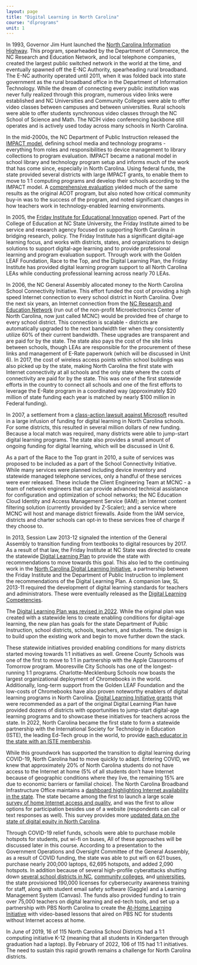 ```yaml
---
layout: page
title: "Digital Learning in North Carolina"
course: "dlprograms"
unit: 1
---
```

In 1993, Governor Jim Hunt launched the [North Carolina Information Highway][1]. This program, spearheaded by the Department of Commerce, the NC Research and Education Network, and local telephone companies, created the largest public switched network in the world at the time, and eventually spawned off the E-NC Authority, spearheading rural broadband. The E-NC authority operated until 2011, when it was folded back into state government as the rural broadband office in the Department of Information Technology. While the dream of connecting every public institution was never fully realized through this program, numerous video links were established and NC Universities and Community Colleges were able to offer video classes between campuses and between universities. Rural schools were able to offer students synchronous video classes through the NC School of Science and Math. The NCIH video conferencing backbone still operates and is actively used today across many schools in North Carolina.

In the mid-2000s, the NC Department of Public Instruction released the [IMPACT model][2], defining school media and technology programs - everything from roles and responsibilities to device management to library collections to program evaluation. IMPACT became a national model in school library and technology program setup and informs much of the work that has come since, especially in North Carolina. Using federal funds, the state provided several districts with large IMPACT grants, to enable them to move to 1:1 computing programs and develop their schools according to the IMPACT model. A [comprehensive evaluation][3] yielded much of the same results as the original ACOT program, but also noted how critical community buy-in was to the success of the program, and noted significant changes in how teachers work in technology-enabled learning environments.

In 2005, the [Friday Institute for Educational Innovation][4] opened.  Part of the College of Education at NC State University, the Friday Institute aimed to be service and research agency focused on supporting North Carolina in bridging research, policy. The Friday Institute has a significant digital-age learning focus, and works with districts, states, and organizations to design solutions to support digital-age learning and to provide professional learning and program evaluation support. Through work with the Golden LEAF Foundation, Race to the Top, and the Digital Learning Plan, the Friday Institute has provided digital learning program support to all North Carolina LEAs while conducting professional learning across nearly 70 LEAs.

In 2006, the NC General Assembly allocated money to the North Carolina School Connectivity Initiative. This effort funded the cost of providing a high speed Internet connection to every school district in North Carolina. Over the next six years, an Internet connection from the [NC Research and Education Network][5] (run out of the non-profit Microelectronics Center of North Carolina, now just called MCNC) would be provided free of charge to every school district. This connection is scalable - districts are automatically upgraded to the next bandwidth tier when they consistently utilize 60% of their current bandwidth. These upgrades are transparent and are paid for by the state. The state also pays the cost of the site links between schools, though LEAs are responsible for the procurement of these links and management of E-Rate paperwork (which will be discussed in Unit 6). In 2017, the cost of wireless access points within school buildings was also picked up by the state, making North Carolina the first state with Internet connectivity at all schools and the only state where the costs of connectivity are paid for by the state. This was one of the first statewide efforts in the country to connect all schools and one of the first efforts to leverage the E-Rate program in a coordinated way (approximately $20 million of state funding each year is matched by nearly $100 million in Federal funding).

In 2007, a settlement from a [class-action lawsuit against Microsoft][6] resulted in a large infusion of funding for digital learning in North Carolina schools. For some districts, this resulted in several million dollars of new funding. Because a local match was required, many districts were able to jump-start digital learning programs. The state also provides a small amount of ongoing funding for digital learning, which will be discussed in Unit 6.

As a part of the Race to the Top grant in 2010, a suite of services was proposed to be included as a part of the School Connectivity Initiative. While many services were planned including device inventory and statewide managed telephone services, only a handful of these services were ever released. These include the Client Engineering Team at MCNC - a team of network engineers that can provide advanced technical assistance for configuration and optimization of school networks; the NC Education Cloud Identity and Access Management Service (IAM); an Internet content filtering solution (currently provided by Z-Scaler); and a service where MCNC will host and manage district firewalls. Aside from the IAM service, districts and charter schools can opt-in to these services free of charge if they choose to.

In 2013, Session Law 2013-12 signaled the intention of the General Assembly to transition funding from textbooks to digital resources by 2017. As a result of that law, the Friday Institute at NC State was directed to create the statewide [Digital Learning Plan][7] to provide the state with recommendations to move towards this goal. This also led to the continuing work in the [North Carolina Digital Learning Initiative][8], a partnership between the Friday Institute and the Department of Public Instruction to implement the recommendations of the Digital Learning Plan. A companion law, SL 2013-11 required the development of digital learning standards for teachers and administrators. These were eventually released as the [Digital Learning Competencies][9].

The [Digital Learning Plan was revised in 2022](https://drive.google.com/file/d/1J0f9M11kY2O6f4u1CgNpGwaPGevUVU1W/view). While the original plan was created with a statewide lens to create enabling conditions for digital-age learning, the new plan has goals for the state Department of Public Instruction, school districts, schools, teachers, and students. The design is to build upon the existing work and begin to move further down the stack.

These statewide initiatives provided enabling conditions for many districts started moving towards 1:1 initiatives as well. Greene County Schools was one of the first to move to 1:1 in partnership with the Apple Classrooms of Tomorrow program. Mooresville City Schools has one of the longest-running 1:1 programs. Charlotte-Mecklenburg Schools now boasts the largest organizational deployment of Chromebooks in the world. Additionally, long-term support from the Golden LEAF Foundation and the low-costs of Chromebooks have also proven noteworthy enablers of digital learning programs in North Carolina. [Digital Learning Initiative grants](https://www.dpi.nc.gov/districts-schools/districts-schools-support/digital-teaching-and-learning/digital-learning-initiative/digital-learning-grants) that were recommended as a part of the original Digital Learning Plan have provided dozens of districts with opportunities to jump-start digital-age learning programs and to showcase these initiatives for teachers across the state. In 2022, North Carolina became the first state to form a statewide partnership with the International Society for Technology in Education (ISTE), the leading Ed-Tech group in the world, to provide [each educator in the state with an ISTE membership](https://www.dpi.nc.gov/districts-schools/districts-schools-support/digital-teaching-and-learning/digital-learning-initiative/iste-partnership).

While this groundwork has supported the transition to digital learning during COVID-19, North Carolina had to move quickly to adapt. Entering COVID, we knew that approximately 20% of North Carolina students do not have access to the Internet at home (5% of all students don’t have Internet because of geographic conditions where they live, the remaining 15% are due to economic barriers or familial choice). The North Carolina Broadband Infrastructure Office maintains a [dashboard highlighting Internet availability in the state](https://experience.arcgis.com/experience/1ca29805a2454ffab6b9579702b99e59). The state became among the first to launch a large scale [survey of home Internet access and quality](https://www.ncbroadband.gov/north-carolina-broadband-survey), and was the first to allow options for participation besides use of a website (respondents can call or text responses as well). This survey provides more [updated data on the state of digital equity in North Carolina](https://www.ncbroadband.gov/broadband-survey/broadband-survey-dashboards).

Through COVID-19 relief funds, schools were able to purchase mobile hotspots for students, put wi-fi on buses, All of these approaches will be discussed later in this course. According to a presentation to the Government Operations and Oversight Committee of the General Assembly, as a result of COVID funding, the state was able to put wifi on 621 buses, purchase nearly 200,000 laptops, 62,695 hotspots, and added 2,090 hotspots. In addition because of several high-profile cyberattacks shutting down [several school districts in NC](https://www.wsoctv.com/news/local/rowan-salisbury-school-district-hit-by-cyberattack-classes-may-be-impacted/GSCFDPBFTJCPJKMTLEHKOIQPNU/), [community colleges](https://www.ednc.org/some-classes-resume-after-cyberattack-at-central-piedmont-community-college/), and [universities](https://www.washingtonpost.com/education/howard-university-ransomware-attack/2021/09/06/e2bbfb0c-0f66-11ec-bc8a-8d9a5b534194_story.html), the state provisioned 190,000 licenses for cybersecurity awareness training for staff, along with student email safety software (Gaggle) and a Learning Management System (Canvas). The funds also provided funding to train over 75,000 teachers on digital learning and ed-tech tools, and set up a partnership with PBS North Carolina to create the [At-Home Learning Initiative](https://www.pbsnc.org/education/at-home-learning/) with video-based lessons that aired on PBS NC for students without Internet access at home.

In June of 2019, 16 of 115 North Carolina School Districts had a 1:1 computing initiative K-12 (meaning that all students in Kindergarten through graduation had a laptop). By February of 2022, 106 of 115 had 1:1 initiatives. The need to sustain this rapid growth remains a challenge for North Carolina districts. 

[1]:	https://www.ibiblio.org/darlene/NC-Info
[2]:	https://web.archive.org/web/20100818134625/http://www.ncwiseowl.org/Impact/TOC.htm
[3]:	https://eval.fi.ncsu.edu/friday-institute-evaluation-team-reports/evaluation-impact-model/
[4]:	http://www.fi.ncsu.edu
[5]:	https://www.mcnc.org/
[6]:	https://www.macworld.com/article/1027665/microsoft.html
[7]:	https://www-data.fi.ncsu.edu/wp-content/uploads/2021/02/25131437/dlplan.pdf
[8]:	https://www.dpi.nc.gov/districts-schools/districts-schools-support/digital-teaching-and-learning/digital-learning-initiative
[9]:	https://www.dpi.nc.gov/districts-schools/districts-schools-support/digital-teaching-and-learning/dtl-standards#nc-educators-digital-learning-competencies